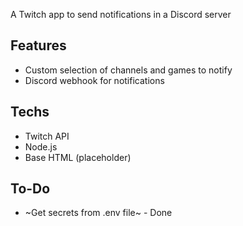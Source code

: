 A Twitch app to send notifications in a Discord server

## Features
  - Custom selection of channels and games to notify
  - Discord webhook for notifications

## Techs
  - Twitch API
  - Node.js
  - Base HTML (placeholder)

## To-Do
  - ~Get secrets from .env file~ - Done
